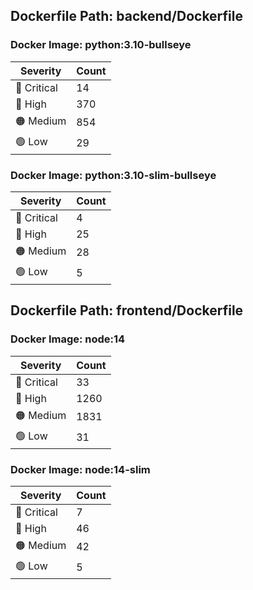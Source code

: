 ## Dockerfile Path: backend/Dockerfile

### Docker Image: python:3.10-bullseye
| Severity | Count |
|----------|-------|
| 🛑 Critical | 14 |
| 🔴 High | 370 |
| 🟠 Medium | 854 |
| 🟢 Low | 29 |

### Docker Image: python:3.10-slim-bullseye
| Severity | Count |
|----------|-------|
| 🛑 Critical | 4 |
| 🔴 High | 25 |
| 🟠 Medium | 28 |
| 🟢 Low | 5 |


## Dockerfile Path: frontend/Dockerfile

### Docker Image: node:14
| Severity | Count |
|----------|-------|
| 🛑 Critical | 33 |
| 🔴 High | 1260 |
| 🟠 Medium | 1831 |
| 🟢 Low | 31 |

### Docker Image: node:14-slim
| Severity | Count |
|----------|-------|
| 🛑 Critical | 7 |
| 🔴 High | 46 |
| 🟠 Medium | 42 |
| 🟢 Low | 5 |